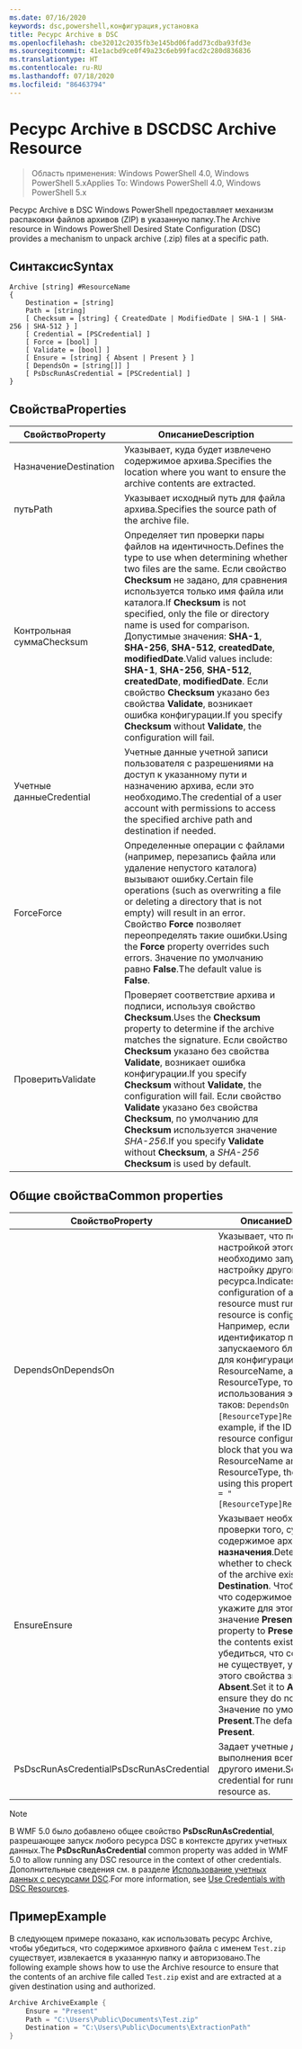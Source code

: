 ```yaml
---
ms.date: 07/16/2020
keywords: dsc,powershell,конфигурация,установка
title: Ресурс Archive в DSC
ms.openlocfilehash: cbe32012c2035fb3e145bd06fadd73cdba93fd3e
ms.sourcegitcommit: 41e1acbd9ce0f49a23c6eb99facd2c280d836836
ms.translationtype: HT
ms.contentlocale: ru-RU
ms.lasthandoff: 07/18/2020
ms.locfileid: "86463794"
---
```

# <a name="dsc-archive-resource"></a><span data-ttu-id="71204-103">Ресурс Archive в DSC</span><span class="sxs-lookup"><span data-stu-id="71204-103">DSC Archive Resource</span></span>

> <span data-ttu-id="71204-104">Область применения: Windows PowerShell 4.0, Windows PowerShell 5.x</span><span class="sxs-lookup"><span data-stu-id="71204-104">Applies To: Windows PowerShell 4.0, Windows PowerShell 5.x</span></span>

<span data-ttu-id="71204-105">Ресурс Archive в DSC Windows PowerShell предоставляет механизм распаковки файлов архивов (ZIP) в указанную папку.</span><span class="sxs-lookup"><span data-stu-id="71204-105">The Archive resource in Windows PowerShell Desired State Configuration (DSC) provides a mechanism to unpack archive (.zip) files at a specific path.</span></span>

## <a name="syntax"></a><span data-ttu-id="71204-106">Синтаксис</span><span class="sxs-lookup"><span data-stu-id="71204-106">Syntax</span></span>

```Syntax
Archive [string] #ResourceName
{
    Destination = [string]
    Path = [string]
    [ Checksum = [string] { CreatedDate | ModifiedDate | SHA-1 | SHA-256 | SHA-512 } ]
    [ Credential = [PSCredential] ]
    [ Force = [bool] ]
    [ Validate = [bool] ]
    [ Ensure = [string] { Absent | Present } ]
    [ DependsOn = [string[]] ]
    [ PsDscRunAsCredential = [PSCredential] ]
}
```

## <a name="properties"></a><span data-ttu-id="71204-107">Свойства</span><span class="sxs-lookup"><span data-stu-id="71204-107">Properties</span></span>

|<span data-ttu-id="71204-108">Свойство</span><span class="sxs-lookup"><span data-stu-id="71204-108">Property</span></span> |<span data-ttu-id="71204-109">Описание</span><span class="sxs-lookup"><span data-stu-id="71204-109">Description</span></span> |
|---|---|
| <span data-ttu-id="71204-110">Назначение</span><span class="sxs-lookup"><span data-stu-id="71204-110">Destination</span></span> | <span data-ttu-id="71204-111">Указывает, куда будет извлечено содержимое архива.</span><span class="sxs-lookup"><span data-stu-id="71204-111">Specifies the location where you want to ensure the archive contents are extracted.</span></span> |
| <span data-ttu-id="71204-112">путь</span><span class="sxs-lookup"><span data-stu-id="71204-112">Path</span></span> | <span data-ttu-id="71204-113">Указывает исходный путь для файла архива.</span><span class="sxs-lookup"><span data-stu-id="71204-113">Specifies the source path of the archive file.</span></span> |
| <span data-ttu-id="71204-114">Контрольная сумма</span><span class="sxs-lookup"><span data-stu-id="71204-114">Checksum</span></span> | <span data-ttu-id="71204-115">Определяет тип проверки пары файлов на идентичность.</span><span class="sxs-lookup"><span data-stu-id="71204-115">Defines the type to use when determining whether two files are the same.</span></span> <span data-ttu-id="71204-116">Если свойство **Checksum** не задано, для сравнения используется только имя файла или каталога.</span><span class="sxs-lookup"><span data-stu-id="71204-116">If **Checksum** is not specified, only the file or directory name is used for comparison.</span></span> <span data-ttu-id="71204-117">Допустимые значения: **SHA-1**, **SHA-256**, **SHA-512**, **createdDate**, **modifiedDate**.</span><span class="sxs-lookup"><span data-stu-id="71204-117">Valid values include: **SHA-1**, **SHA-256**, **SHA-512**, **createdDate**, **modifiedDate**.</span></span> <span data-ttu-id="71204-118">Если свойство **Checksum** указано без свойства **Validate**, возникает ошибка конфигурации.</span><span class="sxs-lookup"><span data-stu-id="71204-118">If you specify **Checksum** without **Validate**, the configuration will fail.</span></span> |
| <span data-ttu-id="71204-119">Учетные данные</span><span class="sxs-lookup"><span data-stu-id="71204-119">Credential</span></span> | <span data-ttu-id="71204-120">Учетные данные учетной записи пользователя с разрешениями на доступ к указанному пути и назначению архива, если это необходимо.</span><span class="sxs-lookup"><span data-stu-id="71204-120">The credential of a user account with permissions to access the specified archive path and destination if needed.</span></span> |
| <span data-ttu-id="71204-121">Force</span><span class="sxs-lookup"><span data-stu-id="71204-121">Force</span></span> | <span data-ttu-id="71204-122">Определенные операции с файлами (например, перезапись файла или удаление непустого каталога) вызывают ошибку.</span><span class="sxs-lookup"><span data-stu-id="71204-122">Certain file operations (such as overwriting a file or deleting a directory that is not empty) will result in an error.</span></span> <span data-ttu-id="71204-123">Свойство **Force** позволяет переопределять такие ошибки.</span><span class="sxs-lookup"><span data-stu-id="71204-123">Using the **Force** property overrides such errors.</span></span> <span data-ttu-id="71204-124">Значение по умолчанию равно **False**.</span><span class="sxs-lookup"><span data-stu-id="71204-124">The default value is **False**.</span></span> |
| <span data-ttu-id="71204-125">Проверить</span><span class="sxs-lookup"><span data-stu-id="71204-125">Validate</span></span>| <span data-ttu-id="71204-126">Проверяет соответствие архива и подписи, используя свойство **Checksum**.</span><span class="sxs-lookup"><span data-stu-id="71204-126">Uses the **Checksum** property to determine if the archive matches the signature.</span></span> <span data-ttu-id="71204-127">Если свойство **Checksum** указано без свойства **Validate**, возникает ошибка конфигурации.</span><span class="sxs-lookup"><span data-stu-id="71204-127">If you specify **Checksum** without **Validate**, the configuration will fail.</span></span> <span data-ttu-id="71204-128">Если свойство **Validate** указано без свойства **Checksum**, по умолчанию для **Checksum** используется значение _SHA-256_.</span><span class="sxs-lookup"><span data-stu-id="71204-128">If you specify **Validate** without **Checksum**, a _SHA-256_ **Checksum** is used by default.</span></span> |

## <a name="common-properties"></a><span data-ttu-id="71204-129">Общие свойства</span><span class="sxs-lookup"><span data-stu-id="71204-129">Common properties</span></span>

|<span data-ttu-id="71204-130">Свойство</span><span class="sxs-lookup"><span data-stu-id="71204-130">Property</span></span> |<span data-ttu-id="71204-131">Описание</span><span class="sxs-lookup"><span data-stu-id="71204-131">Description</span></span> |
|---|---|
|<span data-ttu-id="71204-132">DependsOn</span><span class="sxs-lookup"><span data-stu-id="71204-132">DependsOn</span></span> |<span data-ttu-id="71204-133">Указывает, что перед настройкой этого ресурса необходимо запустить настройку другого ресурса.</span><span class="sxs-lookup"><span data-stu-id="71204-133">Indicates that the configuration of another resource must run before this resource is configured.</span></span> <span data-ttu-id="71204-134">Например, если идентификатор первого запускаемого блока сценария для конфигурации ресурса — ResourceName, а его тип — ResourceType, то синтаксис использования этого свойства таков: `DependsOn = "[ResourceType]ResourceName"`.</span><span class="sxs-lookup"><span data-stu-id="71204-134">For example, if the ID of the resource configuration script block that you want to run first is ResourceName and its type is ResourceType, the syntax for using this property is `DependsOn = "[ResourceType]ResourceName"`.</span></span> |
|<span data-ttu-id="71204-135">Ensure</span><span class="sxs-lookup"><span data-stu-id="71204-135">Ensure</span></span> |<span data-ttu-id="71204-136">Указывает необходимость проверки того, существует ли содержимое архива в **папке назначения**.</span><span class="sxs-lookup"><span data-stu-id="71204-136">Determines whether to check if the content of the archive exists at the **Destination**.</span></span> <span data-ttu-id="71204-137">Чтобы убедиться, что содержимое существует, укажите для этого свойства значение **Present**.</span><span class="sxs-lookup"><span data-stu-id="71204-137">Set this property to **Present** to ensure the contents exist.</span></span> <span data-ttu-id="71204-138">Чтобы убедиться, что содержимого не существует, укажите для этого свойства значение **Absent**.</span><span class="sxs-lookup"><span data-stu-id="71204-138">Set it to **Absent** to ensure they do not exist.</span></span> <span data-ttu-id="71204-139">Значение по умолчанию — **Present**.</span><span class="sxs-lookup"><span data-stu-id="71204-139">The default value is **Present**.</span></span> |
|<span data-ttu-id="71204-140">PsDscRunAsCredential</span><span class="sxs-lookup"><span data-stu-id="71204-140">PsDscRunAsCredential</span></span> |<span data-ttu-id="71204-141">Задает учетные данные для выполнения всего ресурса от другого имени.</span><span class="sxs-lookup"><span data-stu-id="71204-141">Sets the credential for running the entire resource as.</span></span> |

> [!NOTE]
> <span data-ttu-id="71204-142">В WMF 5.0 было добавлено общее свойство **PsDscRunAsCredential**, разрешающее запуск любого ресурса DSC в контексте других учетных данных.</span><span class="sxs-lookup"><span data-stu-id="71204-142">The **PsDscRunAsCredential** common property was added in WMF 5.0 to allow running any DSC resource in the context of other credentials.</span></span> <span data-ttu-id="71204-143">Дополнительные сведения см. в разделе [Использование учетных данных с ресурсами DSC](../../../configurations/runasuser.md).</span><span class="sxs-lookup"><span data-stu-id="71204-143">For more information, see [Use Credentials with DSC Resources](../../../configurations/runasuser.md).</span></span>

## <a name="example"></a><span data-ttu-id="71204-144">Пример</span><span class="sxs-lookup"><span data-stu-id="71204-144">Example</span></span>

<span data-ttu-id="71204-145">В следующем примере показано, как использовать ресурс Archive, чтобы убедиться, что содержимое архивного файла с именем `Test.zip` существует, извлекается в указанную папку и авторизовано.</span><span class="sxs-lookup"><span data-stu-id="71204-145">The following example shows how to use the Archive resource to ensure that the contents of an archive file called `Test.zip` exist and are extracted at a given destination using and authorized.</span></span>

```powershell
Archive ArchiveExample {
    Ensure = "Present"
    Path = "C:\Users\Public\Documents\Test.zip"
    Destination = "C:\Users\Public\Documents\ExtractionPath"
}
```

